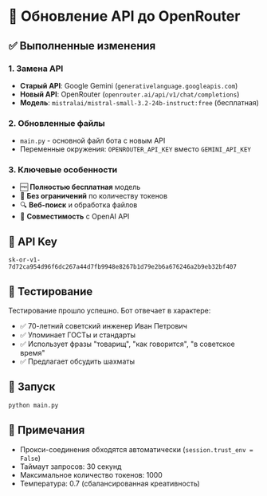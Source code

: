 # 🔄 Обновление API до OpenRouter

## ✅ Выполненные изменения

### 1. Замена API
- **Старый API**: Google Gemini (`generativelanguage.googleapis.com`)
- **Новый API**: OpenRouter (`openrouter.ai/api/v1/chat/completions`)
- **Модель**: `mistralai/mistral-small-3.2-24b-instruct:free` (бесплатная)

### 2. Обновленные файлы
- `main.py` - основной файл бота с новым API
- Переменные окружения: `OPENROUTER_API_KEY` вместо `GEMINI_API_KEY`

### 3. Ключевые особенности
- 🆓 **Полностью бесплатная** модель
- 🚫 **Без ограничений** по количеству токенов
- 🔍 **Веб-поиск** и обработка файлов
- 🤖 **Совместимость** с OpenAI API

## 🔑 API Key
```
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
```

## 🧪 Тестирование
Тестирование прошло успешно. Бот отвечает в характере:
- ✅ 70-летний советский инженер Иван Петрович
- ✅ Упоминает ГОСТы и стандарты  
- ✅ Использует фразы "товарищ", "как говорится", "в советское время"
- ✅ Предлагает обсудить шахматы

## 🚀 Запуск
```bash
python main.py
```

## 📝 Примечания
- Прокси-соединения обходятся автоматически (`session.trust_env = False`)
- Таймаут запросов: 30 секунд
- Максимальное количество токенов: 1000
- Температура: 0.7 (сбалансированная креативность)
